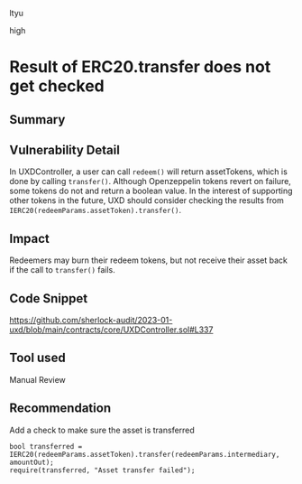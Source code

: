 ltyu

high

# Result of ERC20.transfer does not get checked

## Summary

## Vulnerability Detail
In UXDController, a user can call `redeem()` will return assetTokens, which is done by calling `transfer()`. Although Openzeppelin tokens revert on failure, some tokens do not and return a boolean value. In the interest of supporting other tokens in the future, UXD should consider checking the results from `IERC20(redeemParams.assetToken).transfer()`.

## Impact
Redeemers may burn their redeem tokens, but not receive their asset back if the call to `transfer()` fails.

## Code Snippet
https://github.com/sherlock-audit/2023-01-uxd/blob/main/contracts/core/UXDController.sol#L337

## Tool used

Manual Review

## Recommendation
Add a check to make sure the asset is transferred
```solidity
bool transferred = IERC20(redeemParams.assetToken).transfer(redeemParams.intermediary, amountOut);
require(transferred, "Asset transfer failed");
```
